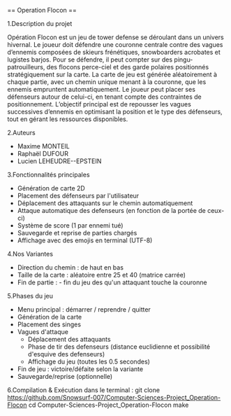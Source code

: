 == Operation Flocon ==

1.Description du projet

Opération Flocon est un jeu de tower defense se déroulant dans un univers hivernal. Le joueur doit défendre une couronne centrale contre des vagues d’ennemis composées de skieurs frénétiques, snowboarders acrobates et lugistes barjos. 
        Pour se défendre, il peut compter sur des pingu-patrouilleurs, des flocons perce-ciel et des garde polaires positionnés stratégiquement sur la carte.
        La carte de jeu est générée aléatoirement à chaque partie, avec un chemin unique menant à la couronne, que les ennemis empruntent automatiquement. Le joueur peut placer ses défenseurs autour de celui-ci, en tenant compte des contraintes de positionnement.
        L’objectif principal est de repousser les vagues successives d’ennemis en optimisant la position et le type des défenseurs, tout en gérant les ressources disponibles.


2.Auteurs

- Maxime MONTEIL
- Raphaël DUFOUR
- Lucien LEHEUDRE--EPSTEIN

3.Fonctionnalités principales

- Génération de carte 2D
- Placement des défenseurs par l'utilisateur
- Déplacement des attaquants sur le chemin automatiquement
- Attaque automatique des defenseurs (en fonction de la portée de ceux-ci)
- Système de score (1 par ennemi tué)
- Sauvegarde et reprise de parties chargés
- Affichage avec des emojis en terminal (UTF-8)

4.Nos Variantes

- Direction du chemin : de haut en bas
- Taille de la carte : aléatoire entre 25 et 40 (matrice carrée)
- Fin de partie : 
        - fin du jeu des qu'un attaquant touche la couronne
 
5.Phases du jeu

- Menu principal : démarrer / reprendre / quitter
- Génération de la carte
- Placement des singes
- Vagues d'attaque
   - Déplacement des attaquants
   - Phase de tir des defenseurs (distance euclidienne et possibilité d'esquive des defenseurs)
   - Affichage du jeu (toutes les 0.5 secondes)
- Fin de jeu : victoire/défaite selon la variante
- Sauvegarde/reprise (optionnelle)

6.Compilation & Exécution
dans le terminal :
git clone https://github.com/Snowsurf-007/Computer-Sciences-Project_Operation-Flocon
cd Computer-Sciences-Project_Operation-Flocon
make
